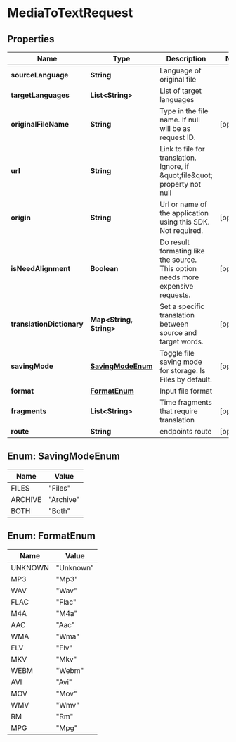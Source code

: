 

# MediaToTextRequest


## Properties

| Name | Type | Description | Notes |
|------------ | ------------- | ------------- | -------------|
|**sourceLanguage** | **String** | Language of original file |  |
|**targetLanguages** | **List&lt;String&gt;** | List of target languages |  |
|**originalFileName** | **String** | Type in the file name. If null will be as request ID. |  [optional] |
|**url** | **String** | Link to file for translation. Ignore, if \&quot;file\&quot; property not null |  |
|**origin** | **String** | Url or name of the application using this SDK. Not required. |  [optional] |
|**isNeedAlignment** | **Boolean** | Do result formating like the source. This option needs more expensive requests. |  [optional] |
|**translationDictionary** | **Map&lt;String, String&gt;** | Set a specific translation between source and target words. |  [optional] |
|**savingMode** | [**SavingModeEnum**](#SavingModeEnum) | Toggle file saving mode for storage.  Is Files by default. |  [optional] |
|**format** | [**FormatEnum**](#FormatEnum) | Input file format |  |
|**fragments** | **List&lt;String&gt;** | Time fragments that require translation |  [optional] |
|**route** | **String** | endpoints route |  [optional] |



## Enum: SavingModeEnum

| Name | Value |
|---- | -----|
| FILES | &quot;Files&quot; |
| ARCHIVE | &quot;Archive&quot; |
| BOTH | &quot;Both&quot; |



## Enum: FormatEnum

| Name | Value |
|---- | -----|
| UNKNOWN | &quot;Unknown&quot; |
| MP3 | &quot;Mp3&quot; |
| WAV | &quot;Wav&quot; |
| FLAC | &quot;Flac&quot; |
| M4A | &quot;M4a&quot; |
| AAC | &quot;Aac&quot; |
| WMA | &quot;Wma&quot; |
| FLV | &quot;Flv&quot; |
| MKV | &quot;Mkv&quot; |
| WEBM | &quot;Webm&quot; |
| AVI | &quot;Avi&quot; |
| MOV | &quot;Mov&quot; |
| WMV | &quot;Wmv&quot; |
| RM | &quot;Rm&quot; |
| MPG | &quot;Mpg&quot; |



